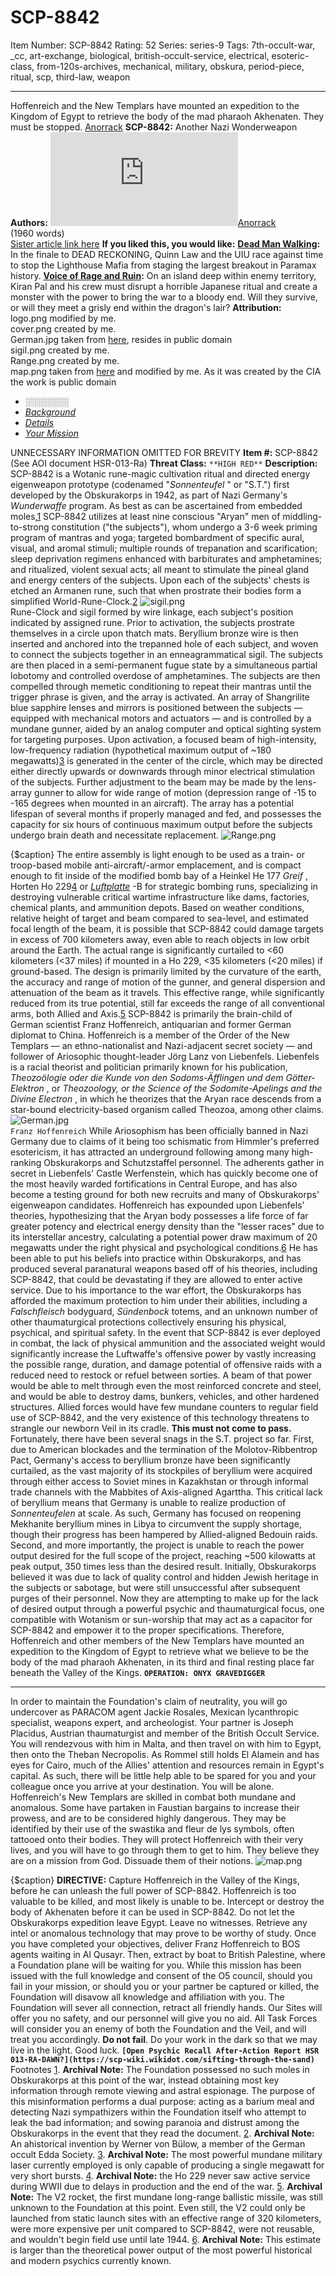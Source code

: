 # SCP-8842
Item Number: SCP-8842
Rating: 52
Series: series-9
Tags: 7th-occult-war, _cc, art-exchange, biological, british-occult-service, electrical, esoteric-class, from-120s-archives, mechanical, military, obskura, period-piece, ritual, scp, third-law, weapon

---

Hoffenreich and the New Templars have mounted an expedition to the Kingdom of Egypt to retrieve the body of the mad pharaoh Akhenaten. They must be stopped.
[Anorrack](javascript:;)
**SCP-8842:** Another Nazi Wonderweapon  
**Authors:** [![Anorrack](https://www.wikidot.com/avatar.php?userid=4188420&amp;size=small&amp;timestamp=1745436476)](http://www.wikidot.com/user:info/anorrack)[Anorrack](http://www.wikidot.com/user:info/anorrack)  
(1960 words)  
[Sister article link here](https://scp-wiki.wikidot.com/sifting-through-the-sand)
**If you liked this, you would like:**
**[Dead Man Walking](/dead-man-walking):** In the finale to DEAD RECKONING, Quinn Law and the UIU race against time to stop the Lighthouse Mafia from staging the largest breakout in Paramax history.
**[Voice of Rage and Ruin](https://scp-wiki.wikidot.com/voice-of-rage-and-ruin):** On an island deep within enemy territory, Kiran Pal and his crew must disrupt a horrible Japanese ritual and create a monster with the power to bring the war to a bloody end. Will they survive, or will they meet a grisly end within the dragon's lair?
**Attribution:**  
logo.png modified by me.  
cover.png created by me.  
German.jpg taken from [here](https://upload.wikimedia.org/wikipedia/commons/d/d2/German_Scientist_with_detective_camera_LCCN2014690659.jpg), resides in public domain  
sigil.png created by me.  
Range.png created by me.  
map.png taken from [here](https://www.loc.gov/resource/g8300.ct002882/?r=-0.13,-0.043,1.287,0.884,0) and modified by me. As it was created by the CIA the work is public domain
  * [_░░░░░░░_](javascript:;)
  * [_Background_](javascript:;)
  * [_Details_](javascript:;)
  * [_Your Mission_](javascript:;)

UNNECESSARY INFORMATION OMITTED FOR BREVITY
**Item #:** SCP-8842 (See AOI document HSR-013-Ra)
**Threat Class:** `**HIGH RED**`
**Description:** SCP-8842 is a Wotanic rune-magic cultivation ritual and directed energy eigenweapon prototype (codenamed "_Sonnenteufel_ " or "S.T.") first developed by the Obskurakorps in 1942, as part of Nazi Germany's _Wunderwaffe_ program. As best as can be ascertained from embedded moles,[1](javascript:;) SCP-8842 utilizes at least nine conscious "Aryan" men of middling-to-strong constitution ("the subjects"), whom undergo a 3-6 week priming program of mantras and yoga; targeted bombardment of specific aural, visual, and aromal stimuli; multiple rounds of trepanation and scarification; sleep deprivation regimens enhanced with barbiturates and amphetamines; and ritualized, violent sexual acts; all meant to stimulate the pineal gland and energy centers of the subjects. Upon each of the subjects' chests is etched an Armanen rune, such that when prostrate their bodies form a simplified World-Rune-Clock.[2](javascript:;)
![sigil.png](https://scp-wiki.wdfiles.com/local--files/scp-8842/sigil.png)  
Rune-Clock and sigil formed by wire linkage, each subject's position indicated by assigned rune.
Prior to activation, the subjects prostrate themselves in a circle upon thatch mats. Beryllium bronze wire is then inserted and anchored into the trepanned hole of each subject, and woven to connect the subjects together in an enneagrammatical sigil. The subjects are then placed in a semi-permanent fugue state by a simultaneous partial lobotomy and controlled overdose of amphetamines. The subjects are then compelled through memetic conditioning to repeat their mantras until the trigger phrase is given, and the array is activated.
An array of Shangrilite blue sapphire lenses and mirrors is positioned between the subjects — equipped with mechanical motors and actuators — and is controlled by a mundane gunner, aided by an analog computer and optical sighting system for targeting purposes.
Upon activation, a focused beam of high-intensity, low-frequency radiation (hypothetical maximum output of ~180 megawatts)[3](javascript:;) is generated in the center of the circle, which may be directed either directly upwards or downwards through minor electrical stimulation of the subjects. Further adjustment to the beam may be made by the lens-array gunner to allow for wide range of motion (depression range of -15 to -165 degrees when mounted in an aircraft). The array has a potential lifespan of several months if properly managed and fed, and possesses the capacity for six hours of continuous maximum output before the subjects undergo brain death and necessitate replacement.
![Range.png](https://scp-wiki.wdfiles.com/local--files/scp-8842/Range.png)  

{$caption}
The entire assembly is light enough to be used as a train- or troop-based mobile anti-aircraft/-armor emplacement, and is compact enough to fit inside of the modified bomb bay of a Heinkel He 177 _Greif_ , Horten Ho 229[4](javascript:;) or _[Luftplatte](https://scp-wiki.wikidot.com/whats-going-down)_ -B for strategic bombing runs, specializing in destroying vulnerable critical wartime infrastructure like dams, factories, chemical plants, and ammunition depots.
Based on weather conditions, relative height of target and beam compared to sea-level, and estimated focal length of the beam, it is possible that SCP-8842 could damage targets in excess of 700 kilometers away, even able to reach objects in low orbit around the Earth. The actual range is significantly curtailed to <60 kilometers (<37 miles) if mounted in a Ho 229, <35 kilometers (<20 miles) if ground-based. The design is primarily limited by the curvature of the earth, the accuracy and range of motion of the gunner, and general dispersion and attenuation of the beam as it travels. This effective range, while significantly reduced from its true potential, still far exceeds the range of all conventional arms, both Allied and Axis.[5](javascript:;)
SCP-8842 is primarily the brain-child of German scientist Franz Hoffenreich, antiquarian and former German diplomat to China. Hoffenreich is a member of the Order of the New Templars — an ethno-nationalist and Nazi-adjacent secret society — and follower of Ariosophic thought-leader Jörg Lanz von Liebenfels. Liebenfels is a racial theorist and politician primarily known for his publication, _Theozoölogie oder die Kunde von den Sodoms-Äfflingen und dem Götter-Elektron_ , or _Theozoology, or the Science of the Sodomite-Apelings and the Divine Electron_ , in which he theorizes that the Aryan race descends from a star-bound electricity-based organism called Theozoa, among other claims.
![German.jpg](https://scp-wiki.wdfiles.com/local--files/scp-8842/German.jpg)  
`Franz Hoffenreich`
While Ariosophism has been officially banned in Nazi Germany due to claims of it being too schismatic from Himmler's preferred esotericism, it has attracted an underground following among many high-ranking Obskurakorps and Schutzstaffel personnel. The adherents gather in secret in Liebenfels' Castle Werfenstein, which has quickly become one of the most heavily warded fortifications in Central Europe, and has also become a testing ground for both new recruits and many of Obskurakorps' eigenweapon candidates.
Hoffenreich has expounded upon Liebenfels' theories, hypothesizing that the Aryan body possesses a life force of far greater potency and electrical energy density than the "lesser races" due to its interstellar ancestry, calculating a potential power draw maximum of 20 megawatts under the right physical and psychological conditions.[6](javascript:;) He has been able to put his beliefs into practice within Obskurakorps, and has produced several paranatural weapons based off of his theories, including SCP-8842, that could be devastating if they are allowed to enter active service.
Due to his importance to the war effort, the Obskurakorps has afforded the maximum protection to him under their abilities, including a _Falschfleisch_ bodyguard, _Sündenbock_ totems, and an unknown number of other thaumaturgical protections collectively ensuring his physical, psychical, and spiritual safety.
In the event that SCP-8842 is ever deployed in combat, the lack of physical ammunition and the associated weight would significantly increase the Luftwaffe's offensive power by vastly increasing the possible range, duration, and damage potential of offensive raids with a reduced need to restock or refuel between sorties. A beam of that power would be able to melt through even the most reinforced concrete and steel, and would be able to destroy dams, bunkers, vehicles, and other hardened structures. Allied forces would have few mundane counters to regular field use of SCP-8842, and the very existence of this technology threatens to strangle our newborn Veil in its cradle. **This must not come to pass.**
Fortunately, there have been several snags in the S.T. project so far. First, due to American blockades and the termination of the Molotov-Ribbentrop Pact, Germany's access to beryllium bronze have been significantly curtailed, as the vast majority of its stockpiles of beryllium were acquired through either access to Soviet mines in Kazakhstan or through informal trade channels with the Mabbites of Axis-aligned Agarttha. This critical lack of beryllium means that Germany is unable to realize production of _Sonnenteufelen_ at scale. As such, Germany has focused on reopening Mekhanite beryllium mines in Libya to circumvent the supply shortage, though their progress has been hampered by Allied-aligned Bedouin raids.
Second, and more importantly, the project is unable to reach the power output desired for the full scope of the project, reaching ~500 kilowatts at peak output, 350 times less than the desired result. Initially, Obskurakorps believed it was due to lack of quality control and hidden Jewish heritage in the subjects or sabotage, but were still unsuccessful after subsequent purges of their personnel. Now they are attempting to make up for the lack of desired output through a powerful psychic and thaumaturgical focus, one compatible with Wotanism or sun-worship that may act as a capacitor for SCP-8842 and empower it to the proper specifications.
Therefore, Hoffenreich and other members of the New Templars have mounted an expedition to the Kingdom of Egypt to retrieve what we believe to be the body of the mad pharaoh Akhenaten, in its third and final resting place far beneath the Valley of the Kings.
**`OPERATION: ONYX GRAVEDIGGER`**
* * *
In order to maintain the Foundation's claim of neutrality, you will go undercover as PARACOM agent Jackie Rosales, Mexican lycanthropic specialist, weapons expert, and archeologist. Your partner is Joseph Placidus, Austrian thaumaturgist and member of the British Occult Service. You will rendezvous with him in Malta, and then travel on with him to Egypt, then onto the Theban Necropolis.
As Rommel still holds El Alamein and has eyes for Cairo, much of the Allies' attention and resources remain in Egypt's capital. As such, there will be little help able to be spared for you and your colleague once you arrive at your destination. You will be alone.
Hoffenreich's New Templars are skilled in combat both mundane and anomalous. Some have partaken in Faustian bargains to increase their prowess, and are to be considered highly dangerous. They may be identified by their use of the swastika and fleur de lys symbols, often tattooed onto their bodies. They will protect Hoffenreich with their very lives, and you will have to go through them to get to him. They believe they are on a mission from God. Dissuade them of their notions.
![map.png](https://scp-wiki.wdfiles.com/local--files/scp-8842/map.png)  

{$caption}
**DIRECTIVE:** Capture Hoffenreich in the Valley of the Kings, before he can unleash the full power of SCP-8842. Hoffenreich is too valuable to be killed, and most likely is unable to be. Intercept or destroy the body of Akhenaten before it can be used in SCP-8842. Do not let the Obskurakorps expedition leave Egypt. Leave no witnesses. Retrieve any intel or anomalous technology that may prove to be worthy of study. Once you have completed your objectives, deliver Franz Hoffenreich to BOS agents waiting in Al Qusayr. Then, extract by boat to British Palestine, where a Foundation plane will be waiting for you.
While this mission has been issued with the full knowledge and consent of the O5 council, should you fail in your mission, or should you or your partner be captured or killed, the Foundation will disavow all knowledge and affiliation with you. The Foundation will sever all connection, retract all friendly hands. Our Sites will offer you no safety, and our personnel will give you no aid. All Task Forces will consider you an enemy of both the Foundation and the Veil, and will treat you accordingly. **Do not fail**.
Do your work in the dark so that we may live in the light.
Good luck.
**`[Open Psychic Recall After-Action Report HSR 013-RA-DAWN?](https://scp-wiki.wikidot.com/sifting-through-the-sand)`**
Footnotes
[1](javascript:;). **Archival Note:** The Foundation possessed no such moles in Obskurakorps at this point of the war, instead obtaining most key information through remote viewing and astral espionage. The purpose of this misinformation performs a dual purpose: acting as a barium meal and detecting Nazi sympathizers within the Foundation itself who attempt to leak the bad information; and sowing paranoia and distrust among the Obskurakorps in the event that they read the document.
[2](javascript:;). **Archival Note:** An ahistorical invention by Werner von Bülow, a member of the German occult Edda Society.
[3](javascript:;). **Archival Note:** The most powerful mundane military laser currently employed is only capable of producing a single megawatt for very short bursts.
[4](javascript:;). **Archival Note:** the Ho 229 never saw active service during WWII due to delays in production and the end of the war.
[5](javascript:;). **Archival Note:** The V2 rocket, the first mundane long-range ballistic missile, was still unknown to the Foundation at this point. Even still, the V2 could only be launched from static launch sites with an effective range of 320 kilometers, were more expensive per unit compared to SCP-8842, were not reusable, and wouldn't begin field use until late 1944.
[6](javascript:;). **Archival Note:** This estimate is larger than the theoretical power output of the most powerful historical and modern psychics currently known.